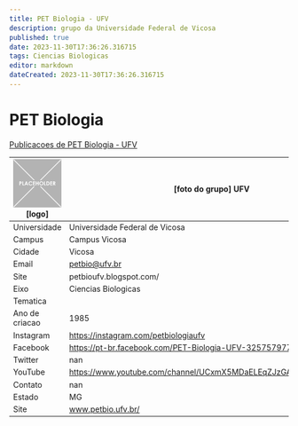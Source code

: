 ```yaml
---
title: PET Biologia - UFV
description: grupo da Universidade Federal de Vicosa
published: true
date: 2023-11-30T17:36:26.316715
tags: Ciencias Biologicas
editor: markdown
dateCreated: 2023-11-30T17:36:26.316715
---
```


# PET Biologia

[Publicacoes de PET Biologia - UFV](/atividade/9PETBiologiaUFV/feed.md)

| ![placeholder.png](/placeholder.png) [logo] | [foto do grupo] UFV         |
| ------------------------------------------- | ------------------------------------------------- |
| Universidade                                | Universidade Federal de Vicosa      |
| Campus                                      | Campus Vicosa            |
| Cidade                                      | Vicosa             |
| Email                                       | petbio@ufv.br             |
| Site                                        | petbioufv.blogspot.com/              |
| Eixo                                        | Ciencias Biologicas              |
| Tematica                                    |           |
| Ano de criacao                              | 1985        |
| Instagram                                   | https://instagram.com/petbiologiaufv         |
| Facebook                                    | https://pt-br.facebook.com/PET-Biologia-UFV-325757977459425/          |
| Twitter                                     | nan           |
| YouTube                                     | https://www.youtube.com/channel/UCxmX5MDaELEqZJzGARzlMxw/featured           |
| Contato                                     | nan         |
| Estado                                      |  MG            |
| Site                                        | www.petbio.ufv.br/ |
